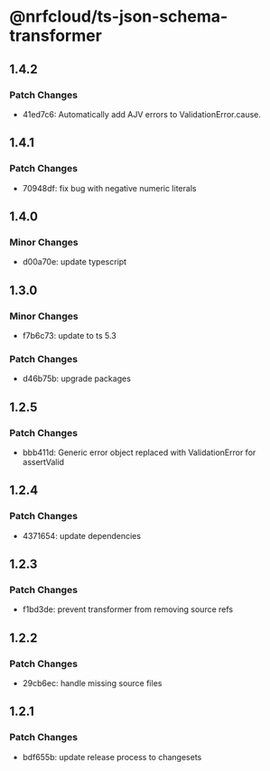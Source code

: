 # @nrfcloud/ts-json-schema-transformer

## 1.4.2

### Patch Changes

- 41ed7c6: Automatically add AJV errors to ValidationError.cause.

## 1.4.1

### Patch Changes

- 70948df: fix bug with negative numeric literals

## 1.4.0

### Minor Changes

- d00a70e: update typescript

## 1.3.0

### Minor Changes

- f7b6c73: update to ts 5.3

### Patch Changes

- d46b75b: upgrade packages

## 1.2.5

### Patch Changes

- bbb411d: Generic error object replaced with ValidationError for assertValid

## 1.2.4

### Patch Changes

- 4371654: update dependencies

## 1.2.3

### Patch Changes

- f1bd3de: prevent transformer from removing source refs

## 1.2.2

### Patch Changes

- 29cb6ec: handle missing source files

## 1.2.1

### Patch Changes

- bdf655b: update release process to changesets
